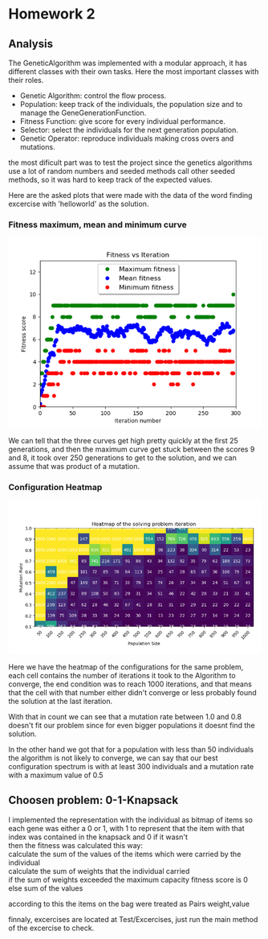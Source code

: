
# Homework 2

## Analysis

The GeneticAlgorithm was implemented with a modular approach, it has different classes with their own tasks.
Here the most important classes with their roles.
* Genetic Algorithm: control the flow process.
* Population: keep track of the individuals, the population size and to manage the GeneGenerationFunction.
* Fitness Function: give score for every individual performance.
* Selector: select the individuals for the next generation population.
* Genetic Operator: reproduce individuals making cross overs and mutations.

the most dificult part was to test the project since the genetics algorithms use a lot of random numbers and 
seeded methods call other seeded methods, so it was hard to keep track of the expected values.

Here are the asked plots that were made with the data of the word finding excercise with 'helloworld' as the solution.

### Fitness maximum, mean and minimum curve

![alt text](https://github.com/Tvallejos/CC5114-NeuralNetworks/blob/master/GeneticAlgorithm/fitnessVsIter.png)

We can tell that the three curves get high pretty quickly at the first 25 generations, and then the maximum curve get stuck
between the scores 9 and 8, it took over 250 generations to get to the solution, and we can assume that was product of a mutation.

### Configuration Heatmap

![alt text](https://github.com/Tvallejos/CC5114-NeuralNetworks/blob/master/GeneticAlgorithm/heatMap.png)

Here we have the heatmap of the configurations for the same problem, each cell contains the number of iterations
it took to the Algorithm to converge, the end condition was to reach 1000 iterations, 
and that means that the cell with that number
either didn't converge or less probably found the solution at the last iteration.

With that in count we can see that a mutation rate between 1.0 and 0.8 doesn't fit our problem since for even bigger populations it
doesnt find the solution.

In the other hand we got that for a population with less than 50 individuals the algorithm is not likely to converge,
we can say that our best configuration spectrum is with at least 300 individuals and a mutation rate with a maximum value
of 0.5

## Choosen problem: 0-1-Knapsack

I implemented the representation with the individual as bitmap of items so each gene was either a 0 or 1, with 1 to represent that the item with that index was contained in the knapsack and 0 if it wasn't <br/>
then the fitness was calculated this way: <br/>
calculate the sum of the values of the items which were carried by the individual <br/>
calculate the sum of weights that the individual carried<br/>
if the sum of weights exceeded the maximum capacity fitness score is 0 <br/>
else sum of the values<br/>

according to this the items on the bag were treated as Pairs weight,value

finnaly, excercises are located at Test/Excercises, just run the main method of the excercise to check.
